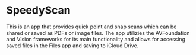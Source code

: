 # SpeedyScan
This is an app that provides quick point and snap scans which can be shared or saved as PDFs or image files. The app utilizies the AVFoundation and Vision frameworks for its main functionality and allows for accessing saved files in the Files app and saving to iCloud Drive.

